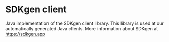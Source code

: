 SDKgen client
===

Java implementation of the SDKgen client library. This library is used at our automatically generated Java
clients. More information about SDKgen at https://sdkgen.app
